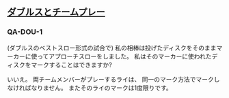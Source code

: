 ## [ダブルスとチームプレー](appendix-b)

### QA-DOU-1
(ダブルスのベストスロー形式の試合で)
私の相棒は投げたディスクをそのままマーカーに使ってアプローチスローをしました。
私はそのマーカーに使われたディスクをマークすることはできますか?

いいえ。
両チームメンバーがプレーするライは、
同一のマーク方法でマークしなければなりません。
またそのライのマークは1度限りです。
